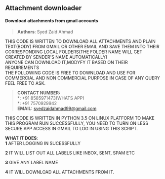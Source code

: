 ## Attachment downloader
#### Download attachments from gmail accounts

>**Authors**: Syed Zaid Ahmad

THIS CODE IS WRITTEN TO DOWNLOAD ALL ATTACHMENTS AND PLAIN TEXT(BODY) FROM GMAIL OR OTHER EMAIL AND
SAVE THEM INTO THEIR CORRESPONDING LOCAL FOLDERS(THE FOLDER NAME WILL GET CREATED BY SENDER'S NAME AUTOMATICALLY)<br>
ANYONE CAN DOWNLOAD IT,MODYFY IT BASED ON THEIR REQUIREMENTS<br>
THE FOLLOWING CODE IS FREE TO DOWNLOAD AND USE FOR COMMERCIAL AND NON COMMERCIAL PURPOSE 
IN CASE OF ANY QUERY FEEL FREE TO ASK.

>**CONTACT NUMBER:**<br>
            *: +91 8585971473(WHATS APP)<br>
            *: +91 7570929942 <br>
>**EMAIL:** syedzaidahmad99@gmail.com

THIS CODE IS WRITTEN IN PYTHON 3.5 ON LINUX PLATFORM
TO MAKE THIS PROGRAM RUN SUCCESSFULLY, YOU NEED TO TURN ON LESS SECURE APP ACCESS IN GMAIL TO LOG IN USING THIS SCRIPT.

**WHAT IT DOES**:
<br>
**1** AFTER LOGGING IN SUCESSFULLY 
<br>

**2** IT WILL LIST OUT ALL LABELS LIKE INBOX, SENT, SPAM ETC
<br>

**3** GIVE ANY LABEL NAME
<br>

**4** IT WILL DOWNLOAD ALL ATTACHMENTS FROM IT.
<br>

